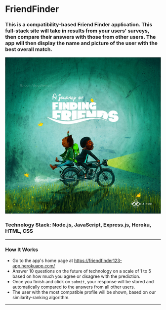 # FriendFinder

### This is a compatibility-based Friend Finder application. This full-stack site will take in results from your users' surveys, then compare their answers with those from other users. The app will then display the name and picture of the user with the best overall match.

![FriendFinder App](app/images/findingfriends.jpg)

### Technology Stack: Node.js, JavaScript, Express.js, Heroku, HTML, CSS

---

### How It Works

- Go to the app's home page at https://friendfinder123-app.herokuapp.com/
- Answer 10 questions on the future of technology on a scale of 1 to 5 based on how much you agree or disagree with the prediction.
- Once you finish and click on `submit`, your response will be stored and automatically compared to the answers from all other users.
- The user with the most compatible profile will be shown, based on our similarity-ranking algorithm.

---
